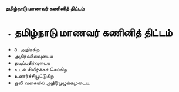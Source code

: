 **தமிழ்நாடு மாணவர் கணினித் திட்டம்**
- # தமிழ்நாடு மாணவர் கணினித் திட்டம்
- a. அதிர்கிற
- அதிர்வலைவுடைய
- துடிப்பதிர்வுடைய
- உடல் சிலிர்க்கச் செய்கிற
- உணர்ச்சியூட்டுகிற
- ஒலி வகையில் அதிர்முழக்கமுடைய.

